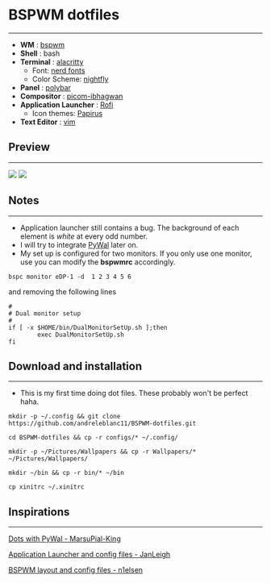 # BSPWM dotfiles

***

-   **WM** : [bspwm](https://github.com/baskerville/bspwm)
-   **Shell** : bash
-   **Terminal** : [alacritty](https://github.com/alacritty/alacritty)
	- Font: [nerd fonts](https://github.com/ryanoasis/nerd-fonts)
	- Color Scheme: [nightfly](https://github.com/bluz71/vim-nightfly-guicolors)
-   **Panel** : [polybar](https://github.com/polybar/polybar)
-   **Compositor** : [picom-ibhagwan](https://github.com/ibhagwan/picom-ibhagwan-git)
-   **Application Launcher** : [Rofi](https://github.com/davatorium/rofi)
	- Icon themes: [Papirus](https://github.com/PapirusDevelopmentTeam/papirus-icon-theme)
-   **Text Editor** : [vim](https://github.com/vim/vim)


## Preview

***

![](Rice_Screenshot2.png)
![](Rice_Screenshot1.png)

## Notes

***

- Application launcher still contains a bug. The background of each element is *white* at every odd number.
- I will try to integrate [PyWal](https://github.com/dylanaraps/pywal) later on.
- My set up is configured for two monitors. If you only use one monitor, use you can modify the **bspwmrc** accordingly.

``` shell
bspc monitor eDP-1 -d  1 2 3 4 5 6
```

and removing the following lines

```shell
#
# Dual monitor setup
#
if [ -x $HOME/bin/DualMonitorSetUp.sh ];then
        exec DualMonitorSetUp.sh
fi
```


## Download and installation

***

- This is my first time doing dot files. These probably won't be perfect haha.

```shell
mkdir -p ~/.config && git clone https://github.com/andreleblanc11/BSPWM-dotfiles.git

cd BSPWM-dotfiles && cp -r configs/* ~/.config/

mkdir -p ~/Pictures/Wallpapers && cp -r Wallpapers/* ~/Pictures/Wallpapers/

mkdir ~/bin && cp -r bin/* ~/bin

cp xinitrc ~/.xinitrc
```

## Inspirations

***

[Dots with PyWal - MarsuPial-King](https://github.com/marsupial-king/my-arch-dots)

[Application Launcher and config files - JanLeigh](https://github.com/janleigh/dotfiles)

[BSPWM layout and config files -  n1elsen](https://github.com/n1els3n/bspwm-dotfiles)

